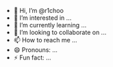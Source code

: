 - 👋 Hi, I’m @r1choo
- 👀 I’m interested in ...
- 🌱 I’m currently learning ...
- 💞️ I’m looking to collaborate on ...
- 📫 How to reach me ...
- 😄 Pronouns: ...
- ⚡ Fun fact: ...

<!---
r1choo/r1choo is a ✨ special ✨ repository because its `README.md` (this file) appears on your GitHub profile.
You can click the Preview link to take a look at your changes.
--->
